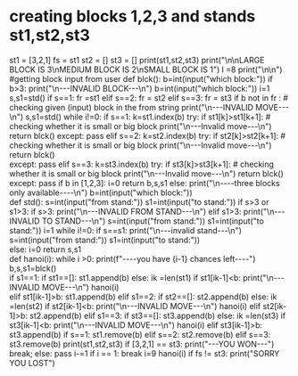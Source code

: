 # creating blocks 1,2,3  and stands st1,st2,st3
st1 = [3,2,1]
fs = st1
st2 = []
st3 = []
print(st1,st2,st3)
print("\n\nLARGE BLOCK IS 3\nMEDIUM BLOCK IS 2\nSMALL BLOCK IS 1")
l =8
print("\n\n")
#getting block input from user
def blck():
    b=int(input("which block:"))
    if b>3:
        print("\n---INVALID BLOCK---\n")
        b=int(input("which block:"))
    i=1
    s,s1=std()
    if s==1:
        fr =st1
    elif s==2:
        fr = st2
    elif s==3:
        fr = st3
    if b not in fr :    # checking given (input) block in the from string
        print("\n---INVALID MOVE---\n")
        s,s1=std()
    while i!=0:
        if s==1:
            k=st1.index(b)
            try:
                if st1[k]>st1[k+1]:   # checking whether it is small or big block
                    print("\n---Invalid move---\n")   
                    return blck()
            except:
                pass
        elif s==2:
            k=st2.index(b)
            try:
                if st2[k]>st2[k+1]:     # checking whether it is small or big block
                    print("\n---Invalid move---\n")
                    return blck()             
            except:
                pass
        elif s==3:
            k=st3.index(b)
            try:
                if st3[k]>st3[k+1]:         # checking whether it is small or big block
                    print("\n---Invalid move---\n")
                    return blck()
            except:
                pass
        if b in [1,2,3]:
            i=0
            return b,s,s1
        else:
            print("\n----three blocks only available----\n")
            b=int(input("which block:"))            
def std():
    s=int(input("from stand:"))
    s1=int(input("to stand:"))
    if s>3 or s1>3:
        if s>3:
            print("\n---INVALID FROM STAND---\n")
        elif s1>3:
            print("\n---INVALID TO STAND---\n")
        s=int(input("from stand:"))
        s1=int(input("to stand:")) 
    i=1
    while i!=0:
        if s==s1:
            print("\n---invalid stand---\n")
            s=int(input("from stand:"))
            s1=int(input("to stand:"))      
        else:
            i=0
            return s,s1    
def hanoi(i):
    while i >0:
        print(f"----you have {i-1} chances left----")
        b,s,s1=blck()      
        if s1==1:
                if st1==[]:
                    st1.append(b)
                else:
                    ik =len(st1)
                    if st1[ik-1]<b:
                        print("\n---INVALID MOVE---\n")
                        hanoi(i)   
                    elif st1[ik-1]>b:
                        st1.append(b)
        elif s1==2:
                if st2==[]:
                    st2.append(b)
                else:
                    ik =len(st2)
                    if st2[ik-1]<b:
                        print("\n---INVALID MOVE---\n")
                        hanoi(i)
                    elif st2[ik-1]>b:
                        st2.append(b)
        elif s1==3:
                if st3==[]:
                    st3.append(b)
                else:
                    ik =len(st3)
                    if st3[ik-1]<b:
                        print("\n---INVALID MOVE---\n")
                        hanoi(i)
                    elif st3[ik-1]>b:
                        st3.append(b)
        if s==1:
           st1.remove(b)
        elif s==2:
           st2.remove(b)
        elif s==3:
           st3.remove(b)
        print(st1,st2,st3)
        if [3,2,1] == st3:
            print("---YOU WON---")
            break;
        else:
            pass
        i-=1
        if i == 1:
            break
i=9
hanoi(i)
if fs != st3:
    print("SORRY YOU LOST")


    


      
